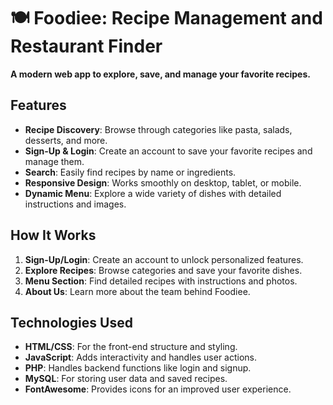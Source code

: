 # 🍽️ Foodiee: Recipe Management and Restaurant Finder

**A modern web app to explore, save, and manage your favorite recipes.**

## Features

- **Recipe Discovery**: Browse through categories like pasta, salads, desserts, and more.
- **Sign-Up & Login**: Create an account to save your favorite recipes and manage them.
- **Search**: Easily find recipes by name or ingredients.
- **Responsive Design**: Works smoothly on desktop, tablet, or mobile.
- **Dynamic Menu**: Explore a wide variety of dishes with detailed instructions and images.

## How It Works

1. **Sign-Up/Login**: Create an account to unlock personalized features.
2. **Explore Recipes**: Browse categories and save your favorite dishes.
3. **Menu Section**: Find detailed recipes with instructions and photos.
4. **About Us**: Learn more about the team behind Foodiee.

## Technologies Used

- **HTML/CSS**: For the front-end structure and styling.
- **JavaScript**: Adds interactivity and handles user actions.
- **PHP**: Handles backend functions like login and signup.
- **MySQL**: For storing user data and saved recipes.
- **FontAwesome**: Provides icons for an improved user experience.
